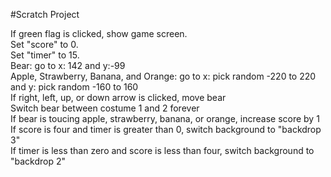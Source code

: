 #Scratch Project

If green flag is clicked, show game screen.<br>
Set "score" to 0.<br>
Set "timer" to 15. <br>
Bear: go to x: 142 and y:-99 <br>
Apple, Strawberry, Banana, and Orange: go to x: pick random -220 to 220 and y: pick random -160 to 160 <br>
If right, left, up, or down arrow is clicked, move bear <br>
Switch bear between costume 1 and 2 forever <br>
If bear is toucing apple, strawberry, banana, or orange, increase score by 1 <br>
If score is four and timer is greater than 0, switch background to "backdrop 3" <br>
If timer is less than zero and score is less than four, switch background to "backdrop 2" <br>
